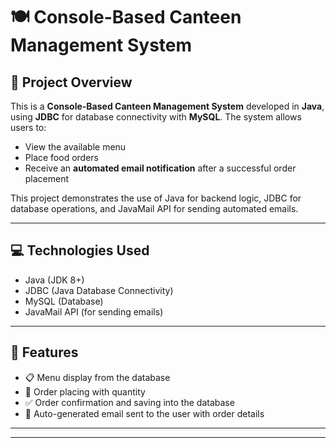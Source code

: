 # 🍽️ Console-Based Canteen Management System

## 📌 Project Overview

This is a **Console-Based Canteen Management System** developed in **Java**, using **JDBC** for database connectivity with **MySQL**. The system allows users to:

- View the available menu
- Place food orders
- Receive an **automated email notification** after a successful order placement

This project demonstrates the use of Java for backend logic, JDBC for database operations, and JavaMail API for sending automated emails.

---

## 💻 Technologies Used

- Java (JDK 8+)
- JDBC (Java Database Connectivity)
- MySQL (Database)
- JavaMail API (for sending emails)

---

## 🧰 Features

- 📋 Menu display from the database
- 🛒 Order placing with quantity
- ✅ Order confirmation and saving into the database
- 📧 Auto-generated email sent to the user with order details

---

---
